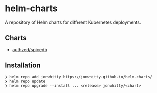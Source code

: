 # helm-charts
A repository of Helm charts for different Kubernetes deployments.

## Charts
* [authzed/spicedb](./charts/spicedb/README.md)

## Installation
```
❯ helm repo add jonwhitty https://jonwhitty.github.io/helm-charts/
❯ helm repo update
❯ helm repo upgrade --install ... <release> jonwhitty/<chart>
```